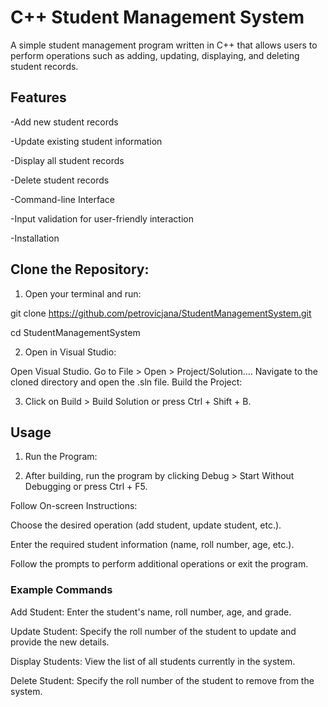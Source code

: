 # C++ Student Management System

A simple student management program written in C++ that allows users to perform operations such as adding, updating, displaying, and deleting student records.

## Features
-Add new student records

-Update existing student information

-Display all student records

-Delete student records

-Command-line Interface

-Input validation for user-friendly interaction

-Installation

## Clone the Repository:

1. Open your terminal and run:

git clone https://github.com/petrovicjana/StudentManagementSystem.git

cd StudentManagementSystem

2. Open in Visual Studio:

Open Visual Studio.
Go to File > Open > Project/Solution....
Navigate to the cloned directory and open the .sln file.
Build the Project:

3. Click on Build > Build Solution or press Ctrl + Shift + B.

## Usage

1. Run the Program:

2. After building, run the program by clicking Debug > Start Without Debugging or press Ctrl + F5.
   
Follow On-screen Instructions:

Choose the desired operation (add student, update student, etc.).

Enter the required student information (name, roll number, age, etc.).

Follow the prompts to perform additional operations or exit the program.

### Example Commands

Add Student: Enter the student's name, roll number, age, and grade.

Update Student: Specify the roll number of the student to update and provide the new details.

Display Students: View the list of all students currently in the system.

Delete Student: Specify the roll number of the student to remove from the system. 
